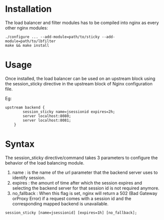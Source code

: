 # Installation #

The load balancer and filter modules has to be compiled into nginx as every other nginx modules:

```
./configure ... --add-module=path/to/sticky --add-module=path/to/lbfilter
make && make install
```

# Usage #

Once installed, the load balancer can be used on an upstream block using the session\_sticky directive in the upstream block of Nginx configuration file.

Eg:
```
upstream backend {
        session_sticky name=jsessionid expires=2h;
        server localhost:8080;
        server localhost:8081;
    }
```

# Syntax #

The session\_sticky directive/command takes 3 parameters to configure the behavior of the load balancing module.

  1. name : is the name of the url parameter that the backend server uses to identify session.
  1. expires : the amount of time after which the session expires and selecting the backend server for that session id is not required anymore.
  1. no\_fallback : When this flag is set, nginx will return a 502 (Bad Gateway orProxy Error) if a request comes with a session id and the corresponding mapped backend is unavailable.

```
session_sticky [name=jsessionid] [expires=1h] [no_fallback];
```
